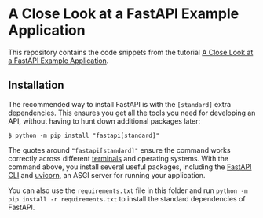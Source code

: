 # A Close Look at a FastAPI Example Application

This repository contains the code snippets from the tutorial [A Close Look at a FastAPI Example Application](https://realpython.com/fastapi-python-web-apis/).

## Installation

The recommended way to install FastAPI is with the `[standard]` extra dependencies. This ensures you get all the tools you need for developing an API, without having to hunt down additional packages later:

```console
$ python -m pip install "fastapi[standard]"
```

The quotes around `"fastapi[standard]"` ensure the command works correctly across different [terminals](https://realpython.com/terminal-commands/) and operating systems. With the command above, you install several useful packages, including the [FastAPI CLI](https://fastapi.tiangolo.com/fastapi-cli/) and [uvicorn](https://www.uvicorn.org/), an ASGI server for running your application.

You can also use the `requirements.txt` file in this folder and run `python -m pip install -r requirements.txt` to install the standard dependencies of FastAPI.
